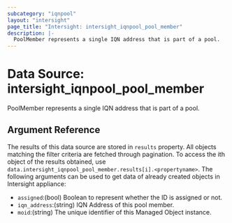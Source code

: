 ```yaml
---
subcategory: "iqnpool"
layout: "intersight"
page_title: "Intersight: intersight_iqnpool_pool_member"
description: |-
  PoolMember represents a single IQN address that is part of a pool.
---
```


# Data Source: intersight_iqnpool_pool_member
PoolMember represents a single IQN address that is part of a pool.
## Argument Reference
The results of this data source are stored in `results` property.
All objects matching the filter criteria are fetched through pagination.
To access the ith object of the results obtained, use `data.intersight_iqnpool_pool_member.results[i].<propertyname>`.
The following arguments can be used to get data of already created objects in Intersight appliance:
* `assigned`:(bool) Boolean to represent whether the ID is assigned or not. 
* `iqn_address`:(string) IQN Address of this pool member. 
* `moid`:(string) The unique identifier of this Managed Object instance. 
 